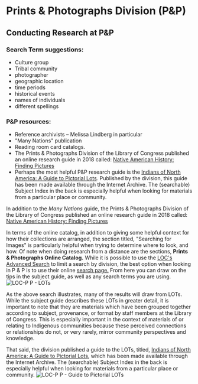 # Prints & Photographs Division (P&P)

## Conducting Research at P&P
### Search Term suggestions:
  - Culture group
  - Tribal community
  - photographer
  - geographic location
  - time periods
  - historical events
  - names of individuals
  - different spellings

### P&P resources:
  - Reference archivists – Melissa Lindberg in particular
  - "Many Nations" publication
  - Reading room card catalogs.
  - The Prints & Photographs Division of the Library of Congress published an online research guide in 2018 called: [Native American History: Finding Pictures](https://guides.loc.gov/native-american-pictures)
  - Perhaps the most helpful P&P research guide is the [Indians of North America: A Guide to Pictorial Lots](https://archive.org/details/indiansofnortham00libr/mode/2up). Published by the division, this guide has been made available through the Internet Archive. The (searchable) Subject Index in the back is especially helpful when looking for materials from a particular place or community.

In addition to the _Many Nations_ guide, the Prints & Photographs Division of the Library of Congress published an online research guide in 2018 called: [Native American History: Finding Pictures](https://guides.loc.gov/native-american-pictures)

In terms of the online catalog, in addition to giving some helpful context for how their collections are arranged, the section titled, "Searching for Images" is particularly helpful when trying to determine where to look, and how. Of note when doing research from a distance are the sections, **Prints & Photographs Online Catalog.** While it is possible to use the [LOC's Advanced Search](https://catalog.loc.gov/vwebv/searchAdvanced) to limit a search by division, the best option when looking in P & P is to use their online [search page.](https://www.loc.gov/pictures/) From here you can draw on the tips in the subject guide, as well as any search terms you are using.
![LOC-P P - LOTs](https://github.com/WSU-CDSC/Mukurtu-Shared-Research-Toolkit/assets/88502274/4d2a22ab-109f-41bb-8dfe-01054e9d2921)

As the above search illustrates, many of the results will draw from LOTs. While the subject guide describes these LOTs in greater detail, it is important to note that they are materials which have been grouped together according to subject, provenance, or format by staff members at the Library of Congress. This is especially important in the context of materials of or relating to Indigenous communities because these perceived connections or relationships do not, or very rarely, mirror community perspectives and knowledge.

That said, the division published a guide to the LOTs, titled, [Indians of North America: A Guide to Pictorial Lots](https://archive.org/details/indiansofnortham00libr/mode/2up), which has been made available through the Internet Archive. The (searchable) Subject Index in the back is especially helpful when looking for materials from a particular place or community.
![LOC-P P - Guide to Pictorial LOTs](https://github.com/WSU-CDSC/Mukurtu-Shared-Research-Toolkit/assets/88502274/b6e6a0b8-394f-45d1-afc9-227e9671a515)
